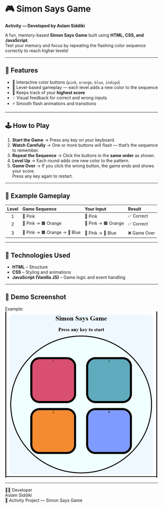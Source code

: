# 🎮 Simon Says Game  
**Activity — Developed by Aslam Siddiki**

A fun, memory-based **Simon Says Game** built using **HTML, CSS, and JavaScript**.  
Test your memory and focus by repeating the flashing color sequence correctly to reach higher levels!

---

## 🌟 Features
- 🎨 Interactive color buttons (`pink`, `orange`, `blue`, `indigo`)
- 🚀 Level-based gameplay — each level adds a new color to the sequence
- 💾 Keeps track of your **highest score**
- 💡 Visual feedback for correct and wrong inputs
- ⚡ Smooth flash animations and transitions

---

## 🕹️ How to Play

1. **Start the Game** → Press any key on your keyboard.  
2. **Watch Carefully** → One or more buttons will flash — that’s the sequence to remember.  
3. **Repeat the Sequence** → Click the buttons in the **same order** as shown.  
4. **Level Up** → Each round adds one new color to the pattern.  
5. **Game Over** → If you click the wrong button, the game ends and shows your score.  
   Press any key again to restart.

---

## 🧠 Example Gameplay
| Level | Game Sequence | Your Input | Result |
|:------:|:---------------|:-------------|:---------|
| 1 | 🩷 Pink | 🩷 Pink | ✅ Correct |
| 2 | 🩷 Pink → 🟧 Orange | 🩷 Pink → 🟧 Orange | ✅ Correct |
| 3 | 🩷 Pink → 🟧 Orange → 💙 Blue | 🩷 Pink → 💙 Blue | ❌ Game Over |

---

## 🧩 Technologies Used
- **HTML** – Structure  
- **CSS** – Styling and animations  
- **JavaScript (Vanilla JS)** – Game logic and event handling  

---

## 📸 Demo Screenshot
Example:  
![Simon Says Demo](SimonGame/screen.png)

---

👨‍💻 Developer <br>
Aslam Siddiki <br>
🎯 Activity Project — Simon Says Game

